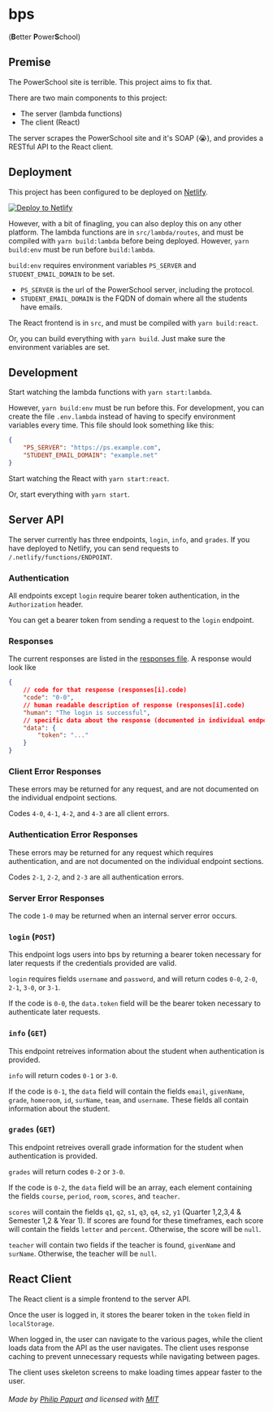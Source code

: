 # bps
(**B**etter **P**ower**S**chool)
## Premise

The PowerSchool site is terrible. This project aims to fix that.

There are two main components to this project:
 * The server (lambda functions)
 * The client (React)

The server scrapes the PowerSchool site and it's SOAP (:sob:), and provides a RESTful API to the React client.

## Deployment

This project has been configured to be deployed on [Netlify](https://www.netlify.com).

[![Deploy to Netlify](https://www.netlify.com/img/deploy/button.svg)](https://app.netlify.com/start/deploy?repository=https%3A%2F%2Fgithub.com%2Fginkoid%2Fbps)

However, with a bit of finagling, you can also deploy this on any other platform. The lambda functions are in `src/lambda/routes`, and must be compiled with `yarn build:lambda` before being deployed. However, `yarn build:env` must be run before `build:lambda`.

`build:env` requires environment variables `PS_SERVER` and `STUDENT_EMAIL_DOMAIN` to be set.
* `PS_SERVER` is the url of the PowerSchool server, including the protocol.
* `STUDENT_EMAIL_DOMAIN` is the FQDN of domain where all the students have emails.

The React frontend is in `src`, and must be compiled with `yarn build:react`.

Or, you can build everything with `yarn build`. Just make sure the environment variables are set.

## Development

Start watching the lambda functions with `yarn start:lambda`.

However, `yarn build:env` must be run before this. For development, you can create the file `.env.lambda` instead of having to specify environment variables every time. This file should look something like this:

```json
{
    "PS_SERVER": "https://ps.example.com",
    "STUDENT_EMAIL_DOMAIN": "example.net"
}
```

Start watching the React with `yarn start:react`.

Or, start everything with `yarn start`.

## Server API

The server currently has three endpoints, `login`, `info`, and `grades`. If you have deployed to Netlify, you can send requests to `/.netlify/functions/ENDPOINT`.

### Authentication

All endpoints except `login` require bearer token authentication, in the `Authorization` header.

You can get a bearer token from sending a request to the `login` endpoint.

### Responses

The current responses are listed in the [responses file](https://github.com/ginkoid/bps/blob/master/src/lambda/with/responses.js). A response would look like

```json
{
    // code for that response (responses[i].code)
    "code": "0-0",
    // human readable description of response (responses[i].code)
    "human": "The login is successful",
    // specific data about the response (documented in individual endpoints)
    "data": {
        "token": "..."
    }
}
```

### Client Error Responses

These errors may be returned for any request, and are not documented on the individual endpoint sections.

Codes `4-0`, `4-1`, `4-2`, and `4-3` are all client errors.

### Authentication Error Responses

These errors may be returned for any request which requires authentication, and are not documented on the individual endpoint sections.

Codes `2-1`, `2-2`, and `2-3` are all authentication errors.

### Server Error Responses

The code `1-0` may be returned when an internal server error occurs.

### `login` (`POST`)

This endpoint logs users into bps by returning a bearer token necessary for later requests if the credentials provided are valid.

`login` requires fields `username` and `password`, and will return codes `0-0`, `2-0`, `2-1`, `3-0`, or `3-1`.

If the code is `0-0`, the `data.token` field will be the bearer token necessary to authenticate later requests.

### `info` (`GET`)

This endpoint retreives information about the student when authentication is provided.

`info` will return codes `0-1` or `3-0`.

If the code is `0-1`, the `data` field will contain the fields `email`, `givenName`, `grade`, `homeroom`, `id`, `surName`, `team`, and `username`. These fields all contain information about the student.

### `grades` (`GET`)

This endpoint retreives overall grade information for the student when authentication is provided.

`grades` will return codes `0-2` or `3-0`.

If the code is `0-2`, the `data` field will be an array, each element containing the fields `course`, `period`, `room`, `scores`, and `teacher`.

`scores` will contain the fields `q1`, `q2`, `s1`, `q3`, `q4`, `s2`, `y1` (Quarter 1,2,3,4 & Semester 1,2 & Year 1). If scores are found for these timeframes, each score will contain the fields `letter` and `percent`. Otherwise, the score will be `null`.

`teacher` will contain two fields if the teacher is found, `givenName` and `surName`. Otherwise, the teacher will be `null`.

## React Client

The React client is a simple frontend to the server API.

Once the user is logged in, it stores the bearer token in the `token` field in `localStorage`.

When logged in, the user can navigate to the various pages, while the client loads data from the API as the user navigates. The client uses response caching to prevent unnecessary requests while navigating between pages.

The client uses skeleton screens to make loading times appear faster to the user.

###### Made by [Philip Papurt](https://github.com/ginkoid) and licensed with [MIT](https://raw.githubusercontent.com/ginkoid/bps/master/LICENSE)
